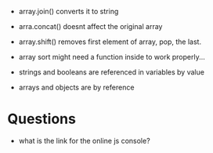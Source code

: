 
* array.join() converts it to string
* arra.concat() doesnt affect the original array
* array.shift() removes first element of array, pop, the last.
* array sort might need a function inside to work properly...

* strings and booleans are referenced in variables by value
* arrays and objects are by reference


# Questions

* what is the link for the online js console?



